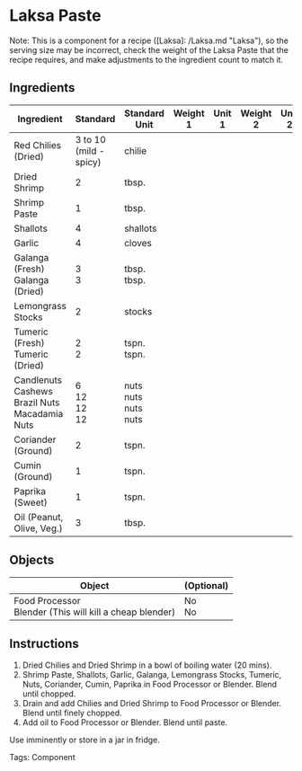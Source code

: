 # Laksa Paste

Note: This is a component for a recipe ([Laksa]: /Laksa.md	"Laksa"), so the serving size may be incorrect, check the weight of the Laksa Paste that the recipe requires, and make adjustments to the ingredient count to match it.

## Ingredients

| Ingredient                                                   | Standard                  | Standard Unit                      | Weight 1 | Unit 1 | Weight 2 | Unit 2 |
| ------------------------------------------------------------ | ------------------------- | ---------------------------------- | -------- | ------ | -------- | ------ |
| Red Chilies (Dried)                                          | 3 to 10 (mild - spicy)    | chilie                             |          |        |          |        |
| Dried Shrimp                                                 | 2                         | tbsp.                              |          |        |          |        |
| Shrimp Paste                                                 | 1                         | tbsp.                              |          |        |          |        |
| Shallots                                                     | 4                         | shallots                           |          |        |          |        |
| Garlic                                                       | 4                         | cloves                             |          |        |          |        |
| Galanga (Fresh)<br />Galanga (Dried)                         | 3<br />3                  | tbsp.<br />tbsp.                   |          |        |          |        |
| Lemongrass Stocks                                            | 2                         | stocks                             |          |        |          |        |
| Tumeric (Fresh)<br />Tumeric (Dried)                         | 2<br />2                  | tspn.<br />tspn.                   |          |        |          |        |
| Candlenuts<br />Cashews<br />Brazil Nuts<br />Macadamia Nuts | 6<br />12<br />12<br />12 | nuts<br />nuts<br />nuts<br />nuts |          |        |          |        |
| Coriander (Ground)                                           | 2                         | tspn.                              |          |        |          |        |
| Cumin (Ground)                                               | 1                         | tspn.                              |          |        |          |        |
| Paprika (Sweet)                                              | 1                         | tspn.                              |          |        |          |        |
| Oil (Peanut, Olive, Veg.)                                    | 3                         | tbsp.                              |          |        |          |        |

## Objects

| Object                                                       | (Optional) |
| ------------------------------------------------------------ | ---------- |
| Food Processor<br />Blender (This will kill a cheap blender) | No<br />No |


## Instructions

1. Dried Chilies and Dried Shrimp in a bowl of boiling water (20 mins).
2. Shrimp Paste, Shallots, Garlic, Galanga, Lemongrass Stocks, Tumeric, Nuts, Coriander, Cumin, Paprika in Food Processor or Blender. Blend until chopped.
3. Drain and add Chilies and Dried Shrimp to Food Processor or Blender. Blend until finely chopped.
4. Add oil to Food Processor or Blender. Blend until paste.

Use imminently or store in a jar in fridge.

Tags: Component